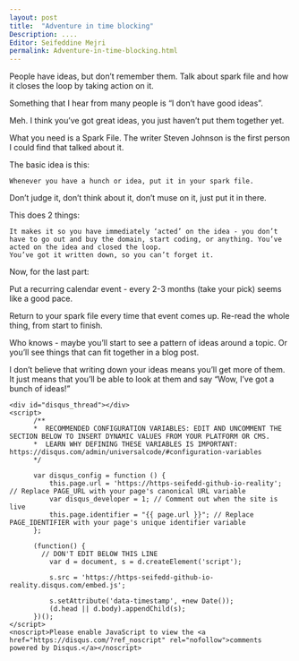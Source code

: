 ```yaml
---
layout: post
title:  "Adventure in time blocking"
Description: ....
Editor: Seifeddine Mejri
permalink: Adventure-in-time-blocking.html
---
```


People have ideas, but don’t remember them. Talk about spark file and how it closes the loop by taking action on it.

Something that I hear from many people is “I don’t have good ideas”.

Meh. I think you’ve got great ideas, you just haven’t put them together yet.

What you need is a Spark File. The writer Steven Johnson is the first person I could find that talked about it.

The basic idea is this:

    Whenever you have a hunch or idea, put it in your spark file.

Don’t judge it, don’t think about it, don’t muse on it, just put it in there.

This does 2 things:

    It makes it so you have immediately ‘acted’ on the idea - you don’t have to go out and buy the domain, start coding, or anything. You’ve acted on the idea and closed the loop.
    You’ve got it written down, so you can’t forget it.

Now, for the last part:

Put a recurring calendar event - every 2-3 months (take your pick) seems like a good pace.

Return to your spark file every time that event comes up. Re-read the whole thing, from start to finish.

Who knows - maybe you’ll start to see a pattern of ideas around a topic. Or you’ll see things that can fit together in a blog post.

I don’t believe that writing down your ideas means you’ll get more of them. It just means that you’ll be able to look at them and say “Wow, I’ve got a bunch of ideas!”

<div > 
 
 <!--Disqus post comment section powered by Disqus -->
    <div id="disqus_thread"></div>
    <script>
          /**
          *  RECOMMENDED CONFIGURATION VARIABLES: EDIT AND UNCOMMENT THE SECTION BELOW TO INSERT DYNAMIC VALUES FROM YOUR PLATFORM OR CMS.
          *  LEARN WHY DEFINING THESE VARIABLES IS IMPORTANT: https://disqus.com/admin/universalcode/#configuration-variables
          */
        
          var disqus_config = function () {
              this.page.url = 'https://https-seifedd-github-io-reality';  // Replace PAGE_URL with your page's canonical URL variable
              var disqus_developer = 1; // Comment out when the site is live
              this.page.identifier = "{{ page.url }}"; // Replace PAGE_IDENTIFIER with your page's unique identifier variable
          };
          
          (function() { 
            // DON'T EDIT BELOW THIS LINE
              var d = document, s = d.createElement('script');
              
              s.src = 'https://https-seifedd-github-io-reality.disqus.com/embed.js';
              
              s.setAttribute('data-timestamp', +new Date());
              (d.head || d.body).appendChild(s);
          })();
    </script>
    <noscript>Please enable JavaScript to view the <a href="https://disqus.com/?ref_noscript" rel="nofollow">comments powered by Disqus.</a></noscript>
    
</div>

